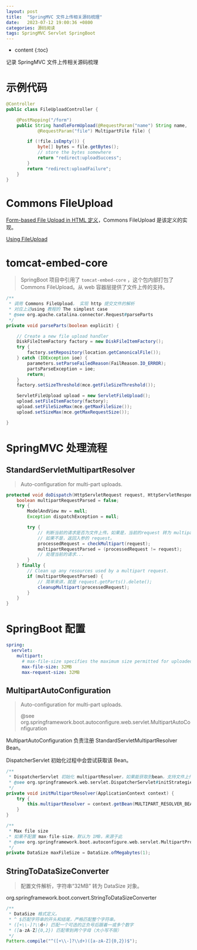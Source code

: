 ```yaml
---
layout: post
title:  "SpringMVC 文件上传相关源码梳理"
date:   2023-07-12 19:00:36 +0800
categories: 源码阅读
tags: SpringMVC Servlet SpringBoot
---
```


* content
{:toc}

记录 SpringMVC 文件上传相关源码梳理

# 示例代码

```java
@Controller
public class FileUploadController {

    @PostMapping("/form")
    public String handleFormUpload(@RequestParam("name") String name,
            @RequestParam("file") MultipartFile file) {

        if (!file.isEmpty()) {
            byte[] bytes = file.getBytes();
            // store the bytes somewhere
            return "redirect:uploadSuccess";
        }
        return "redirect:uploadFailure";
    }
}
```

# Commons FileUpload

[Form-based File Upload in HTML 定义](https://www.ietf.org/rfc/rfc1867.txt)，Commons FileUpload 是该定义的实现。

[Using FileUpload](https://commons.apache.org/proper/commons-fileupload/using.html)

# tomcat-embed-core

> SpringBoot 项目中引用了 `tomcat-embed-core` ，这个包内部打包了 Commons FileUpload。从 web 容器层提供了文件上传的支持。

```java
/**
 * 调用 Commons FileUpload， 实现 http 提交文件的解析
 * 对应上述using 教程的 The simplest case
 * @see org.apache.catalina.connector.Request#parseParts
 */
private void parseParts(boolean explicit) {

    // Create a new file upload handler
    DiskFileItemFactory factory = new DiskFileItemFactory();
    try {
        factory.setRepository(location.getCanonicalFile());
    } catch (IOException ioe) {
        parameters.setParseFailedReason(FailReason.IO_ERROR);
        partsParseException = ioe;
        return;
    }
    factory.setSizeThreshold(mce.getFileSizeThreshold());

    ServletFileUpload upload = new ServletFileUpload();
    upload.setFileItemFactory(factory);
    upload.setFileSizeMax(mce.getMaxFileSize());
    upload.setSizeMax(mce.getMaxRequestSize());

}
```

# SpringMVC 处理流程

## StandardServletMultipartResolver

> Auto-configuration for multi-part uploads.

```java
protected void doDispatch(HttpServletRequest request, HttpServletResponse response) throws Exception {
    boolean multipartRequestParsed = false;
    try {
        ModelAndView mv = null;
        Exception dispatchException = null;

        try {
            // 判断当前的请求是否为文件上传。如果是，当前的request 转为 multipart request。
            // 如果不是，返回入参的 request。
            processedRequest = checkMultipart(request);
            multipartRequestParsed = (processedRequest != request);
            // 处理当前的请求...
        }
    } finally {
        // Clean up any resources used by a multipart request.
        if (multipartRequestParsed) {
            // 简单来讲，就是 request.getParts().delete();
            cleanupMultipart(processedRequest);
        }
    }
}
```

# SpringBoot 配置

```yaml
spring:  
  servlet:
    multipart:
      # max-file-size specifies the maximum size permitted for uploaded files. The default is 1MB
      max-file-size: 32MB
      max-request-size: 32MB
```

## MultipartAutoConfiguration

> Auto-configuration for multi-part uploads.
> 
> @see org.springframework.boot.autoconfigure.web.servlet.MultipartAutoConfiguration

MultipartAutoConfiguration 负责注册 StandardServletMultipartResolver Bean。

DispatcherServlet 初始化过程中会尝试获取该 Bean。

```java
/**
 * DispatcherServlet 初始化 multipartResolver。如果能获取到bean，支持文件上传解析，否则不支持。
 * @see org.springframework.web.servlet.DispatcherServlet#initStrategies
 */
private void initMultipartResolver(ApplicationContext context) {
    try {
        this.multipartResolver = context.getBean(MULTIPART_RESOLVER_BEAN_NAME, MultipartResolver.class);
    }
}
```

```java
/**
 * Max file size
.* 如果不配置 max-file-size，默认为 1MB，来源于此
 * @see org.springframework.boot.autoconfigure.web.servlet.MultipartProperties
 */
private DataSize maxFileSize = DataSize.ofMegabytes(1);
```

## StringToDataSizeConverter

> 配置文件解析，字符串“32MB” 转为 DataSize 对象。

org.springframework.boot.convert.StringToDataSizeConverter

```java
/**
 * DataSize 格式定义。
 * ^ $匹配字符串的开头和结尾，严格匹配整个字符串。
 * ([+\\-]?\\d+) 匹配一个可选的正负号后跟着一或多个数字
 * ([a-zA-Z]{0,2}) 匹配零到两个字母（大小写不限）
 */
Pattern.compile("^([+\\-]?\\d+)([a-zA-Z]{0,2})$");
```
